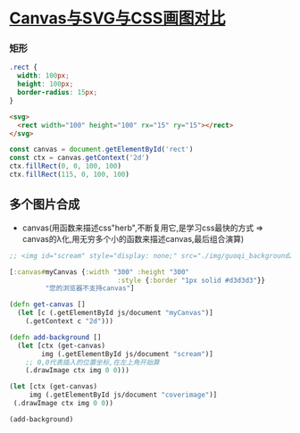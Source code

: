 # [Canvas与SVG与CSS画图对比](https://shanyue.tech/post/canvas-and-svg-shapes.html)

### 矩形
```css
.rect {
  width: 100px;
  height: 100px;
  border-radius: 15px;
}
```
```html
<svg>
  <rect width="100" height="100" rx="15" ry="15"></rect>
</svg>
```
```js
const canvas = document.getElementById('rect')
const ctx = canvas.getContext('2d')
ctx.fillRect(0, 0, 100, 100)
ctx.fillRect(115, 0, 100, 100)
```

## 多个图片合成
* canvas(用函数来描述css"herb",不断复用它,是学习css最快的方式 => canvas的λ化,用无穷多个小的函数来描述canvas,最后组合演算)
```clojure
;; <img id="scream" style="display: none;" src="./img/guoqi_background2.gif" alt="The Scream">

[:canvas#myCanvas {:width "300" :height "300"
                           :style {:border "1px solid #d3d3d3"}}
         "您的浏览器不支持canvas"]

(defn get-canvas []
  (let [c (.getElementById js/document "myCanvas")]
    (.getContext c "2d")))

(defn add-background []
  (let [ctx (get-canvas)
        img (.getElementById js/document "scream")]
    ;; 0,0代表插入的位置坐标,在左上角开始算
    (.drawImage ctx img 0 0)))

(let [ctx (get-canvas)
     img (.getElementById js/document "coverimage")]
 (.drawImage ctx img 0 0))

(add-background)
```
